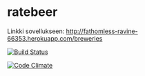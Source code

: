 # ratebeer

Linkki sovellukseen: http://fathomless-ravine-66353.herokuapp.com/breweries

[![Build Status](https://travis-ci.org/tihig/ratebeer-public.png)](https://travis-ci.org/tihig/ratebeer-public)

[![Code Climate](https://codeclimate.com/github/tihig/ratebeer-public.png)](https://codeclimate.com/github/tihig/ratebeer-public)

